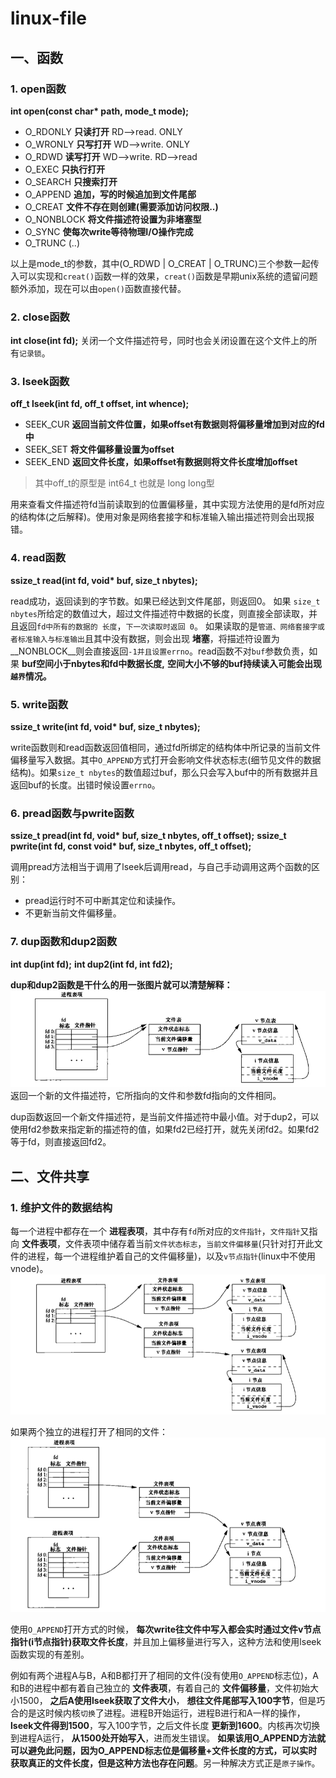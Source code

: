 # linux-file
## 一、函数
### 1. open函数
__int open(const char* path, mode_t mode);__


* O_RDONLY __只读打开__  RD-->read.  ONLY
* O_WRONLY __只写打开__  WD-->write. ONLY
* O_RDWD __读写打开__    WD-->write. RD-->read
* O_EXEC __只执行打开__
* O_SEARCH __只搜索打开__
* O_APPEND __追加，写的时候追加到文件尾部__
* O_CREAT __文件不存在则创建(需要添加访问权限..)__
* O_NONBLOCK __将文件描述符设置为非堵塞型__
* O_SYNC __使每次write等待物理I/O操作完成__
* O_TRUNC (..)

以上是mode_t的参数，其中(O_RDWD | O_CREAT | O_TRUNC)三个参数一起传入可以实现和`creat()`函数一样的效果，`creat()`函数是早期unix系统的遗留问题额外添加，现在可以由`open()`函数直接代替。

### 2. close函数
__int close(int fd);__
关闭一个文件描述符号，同时也会关闭设置在这个文件上的所有`记录锁`。

### 3. lseek函数
__off_t lseek(int fd, off_t offset, int whence);__


* SEEK_CUR __返回当前文件位置，如果offset有数据则将偏移量增加到对应的fd中__
* SEEK_SET __将文件偏移量设置为offset__
* SEEK_END __返回文件长度，如果offset有数据则将文件长度增加offset__

>其中off_t的原型是 int64_t 也就是 long long型


用来查看文件描述符fd当前读取到的位置偏移量，其中实现方法使用的是fd所对应的结构体(之后解释)。使用对象是网络套接字和标准输入输出描述符则会出现报错。

### 4. read函数

__ssize_t read(int fd, void* buf, size_t nbytes);__

read成功，返回读到的字节数。如果已经达到文件尾部，则返回0。
如果 `size_t nbytes`所给定的数值过大，超过文件描述符中数据的长度，则直接全部读取，并且返回`fd中所有的数据的 长度`，`下一次读取时返回 0`。
如果读取的是`管道、网络套接字或者标准输入与标准输出`且其中没有数据，则会出现 __堵塞__，将描述符设置为 __NONBLOCK__则会直接返回`-1并且设置errno`。read函数不对`buf`参数负责，如果 __buf空间小于nbytes和fd中数据长度,__  __空间大小不够的buf持续读入可能会出现`越界`情况。__

### 5. write函数

__ssize_t write(int fd, void* buf, size_t nbytes);__

write函数则和read函数返回值相同，通过fd所绑定的结构体中所记录的当前文件偏移量写入数据。其中`O_APPEND`方式打开会影响文件状态标志(细节见文件的数据结构)。如果`size_t nbytes`的数值超过buf，那么只会写入buf中的所有数据并且返回buf的长度。出错时候设置`errno`。

### 6. pread函数与pwrite函数

__ssize_t pread(int fd, void* buf, size_t nbytes, off_t offset);__
__ssize_t pwrite(int fd, const void* buf, size_t nbytes, off_t offset);__

调用pread方法相当于调用了lseek后调用read，与自己手动调用这两个函数的区别：
* pread运行时不可中断其定位和读操作。
* 不更新当前文件偏移量。

### 7. dup函数和dup2函数

__int dup(int fd);__
__int dup2(int fd, int fd2);__

__dup和dup2函数是干什么的用一张图片就可以清楚解释：__
![](./linux_file_pic/linux_file3.png)
返回一个新的文件描述符，它所指向的文件和参数fd指向的文件相同。

dup函数返回一个新文件描述符，是当前文件描述符中最小值。对于dup2，可以使用fd2参数来指定新的描述符的值，如果fd2已经打开，就先关闭fd2。如果fd2等于fd，则直接返回fd2。



## 二、文件共享
### 1. 维护文件的数据结构

每一个进程中都存在一个 __进程表项__，其中存有`fd`所对应的`文件指针`，`文件指针`又指向 __文件表项__，文件表项中储存着当前`文件状态标志`，`当前文件偏移量`(只针对打开此文件的进程，每一个进程维护着自己的文件偏移量)，以及`v节点指针`(linux中不使用vnode)。
![](./linux_file_pic/linux_file1.png)

如果两个独立的进程打开了相同的文件：
![](./linux_file_pic/linux_file2.png)

使用`O_APPEND`打开方式的时候， __每次write往文件中写入都会实时通过文件v节点指针(i节点指针)获取文件长度__，并且加上偏移量进行写入，这种方法和使用lseek函数实现的有差别。

例如有两个进程A与B，A和B都打开了相同的文件(没有使用`O_APPEND`标志位)，A和B的进程中都有着自己独立的 __文件表项__，有着自己的 __文件偏移量__，文件初始大小1500， __之后A使用lseek获取了文件大小__， __想往文件尾部写入100字节__，但是巧合的是这时候内核`切换`了进程。进程B开始运行，进程B进行和A一样的操作， __lseek文件得到1500__，写入100字节，之后文件长度 __更新到1600__。内核再次切换到进程A运行， __从1500处开始写入__，进而发生错误。 __如果该用O_APPEND方法就可以避免此问题，因为O_APPEND标志位是偏移量+文件长度的方式，可以实时获取真正的文件长度，但是这种方法也存在问题__。另一种解决方式正是`原子操作`。



